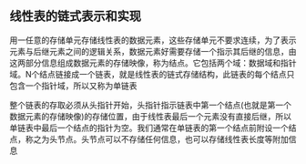 ## 线性表的链式表示和实现

用一任意的存储单元存储线性表的数据元素，这些存储单元不要求连续，为了表示元素与后继元素之间的逻辑关系，数据元素好需要存储一个指示其后继的信息，由这两部分信息组成数据元素的存储映像，称为结点。它包括两个域：数据域和指针域。N个结点链接成一个链表，就是线性表的链式存储结构，此链表的每个结点只包含一个指针域，所以又称为单链表

整个链表的存取必须从头指针开始，头指针指示链表中第一个结点(也就是第一个数据元素的存储映像)的存储位置，由于线性表最后一个元素没有直接后继，所以单链表中最后一个结点的指针为空。我们通常在单链表的第一个结点前附设一个结点，称之为头节点。头节点可以不存储任何信息，也可以存储线性表长度等附加信息